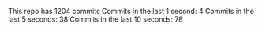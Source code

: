 This repo has 1204 commits
Commits in the last 1 second: 4
Commits in the last 5 seconds: 38
Commits in the last 10 seconds: 78
